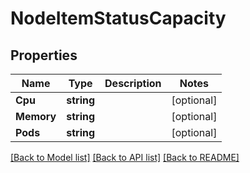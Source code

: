 # NodeItemStatusCapacity

## Properties
Name | Type | Description | Notes
------------ | ------------- | ------------- | -------------
**Cpu** | **string** |  | [optional] 
**Memory** | **string** |  | [optional] 
**Pods** | **string** |  | [optional] 

[[Back to Model list]](../README.md#documentation-for-models) [[Back to API list]](../README.md#documentation-for-api-endpoints) [[Back to README]](../README.md)


